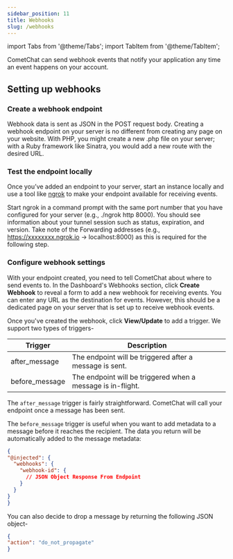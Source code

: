 ```yaml
---
sidebar_position: 11
title: Webhooks
slug: /webhooks
---
```


import Tabs from '@theme/Tabs';
import TabItem from '@theme/TabItem';

CometChat can send webhook events that notify your application any time an event happens on your account.


## Setting up webhooks



### Create a webhook endpoint

Webhook data is sent as JSON in the POST request body. Creating a webhook endpoint on your server is no different from creating any page on your website. With PHP, you might create a new .php file on your server; with a Ruby framework like Sinatra, you would add a new route with the desired URL.



### Test the endpoint locally

Once you’ve added an endpoint to your server, start an instance locally and use a tool like [ngrok](https://ngrok.com) to make your endpoint available for receiving events.

Start ngrok in a command prompt with the same port number that you have configured for your server (e.g., ./ngrok http 8000). You should see information about your tunnel session such as status, expiration, and version. Take note of the Forwarding addresses (e.g., https://xxxxxxxx.ngrok.io -> localhost:8000) as this is required for the following step.



### Configure webhook settings

With your endpoint created, you need to tell CometChat about where to send events to. In the Dashboard's Webhooks section, click **Create Webhook** to reveal a form to add a new webhook for receiving events. You can enter any URL as the destination for events. However, this should be a dedicated page on your server that is set up to receive webhook events.

Once you've created the webhook, click **View/Update** to add a trigger. We support two types of triggers-



| Trigger | Description | 
| ---- | ---- | 
| after_message | The endpoint will be triggered after a message is sent. | 
| before_message | The endpoint will be triggered when a message is in-flight. | 


The `after_message` trigger is fairly straightforward. CometChat will call your endpoint once a message has been sent.

The `before_message` trigger is useful when you want to add metadata to a message before it reaches the recipient. The data you return will be automatically added to the message metadata:

<Tabs>
<TabItem value="JSON" label="JSON">

  ```json
{
  "@injected": {
    "webhooks": {
      "webhook-id": {
        // JSON Object Response From Endpoint
      }
    }
  }
}    
  ```
</TabItem>
</Tabs>




You can also decide to drop a message by returning the following JSON object-

<Tabs>
<TabItem value="JSON" label="JSON">

  ```json
{
  "action": "do_not_propagate"
}
  ```
</TabItem>
</Tabs>


